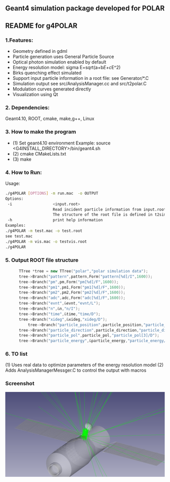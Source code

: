 ## Geant4 simulation package developed for POLAR
README for g4POLAR
------------------------------------


### 1.Features:
- Geometry defined in gdml
- Particle generation uses General Particle Source
- Optical photon simulation enabled by default
- Energy resolution model: sigma E=sqrt(a+b*E+c*E^2)
- Birks quenching effect  simulated
- Support input particle information in a root file: see Generator/*.C
- Simulation output see src/AnalysisManager.cc and src/t2polar.C
- Modulation curves generated directly
- Visualization using Qt 


### 2. Dependencies:
  Geant4.10, ROOT, cmake, make,g++, Linux

### 3. How to make the program 
 - (1) Set geant4.10 environment
   Example:  source <G4INSTALL_DIRECTORY>/bin/geant4.sh
 -  (2) cmake CMakeLists.txt
 - (3) make

### 4. How to Run:

Usage:
```sh
./g4POLAR [OPTIONS] -m run.mac  -o OUTPUT
Options:
 -i                  <input.root> 
                     Read incident particle information from input.root.
                     The structure of the root file is defined in t2sim.h .
 -h                  print help information
Examples: 
./g4POLAR -m test.mac -o test.root
see test.mac
./g4POLAR -m vis.mac -o testvis.root
./g4POLAR  
```
### 5. Output ROOT file structure

  ```cpp
		TTree *tree = new TTree("polar","polar simulation data");	
		tree->Branch("pattern",pattern,Form("pattern[%d]/I",1600));      ///over threshold from VA
		tree->Branch("pm",pm,Form("pm[%d]/F",1600));                     ///primary energy deposition
		tree->Branch("pm1",pm1,Form("pm1[%d]/F",1600));                  ///energy deposition after quenching
		tree->Branch("pm2",pm2,Form("pm2[%d]/F",1600));                  ///collected energy deposition, Merlin's simulation results will be used
		tree->Branch("adc",adc,Form("adc[%d]/F",1600));                  ///energy deposition after considering energy resolution smearing
		tree->Branch("evnt",&evnt,"evnt/L");                             ///event number
		tree->Branch("n",&n,"n/I");                                      ///number of hit bars per photon (bars above software threshold)
		tree->Branch("time",&time,"time/D");                             /// event time
		tree->Branch("xideg",&xideg,"xideg/D");                          /// quick look azimuthal angle
        	tree->Branch("particle_position",particle_position,"particle_position[3]/D");    ///primary particle position 
		tree->Branch("particle_direction",particle_direction,"particle_direction[3]/D");  ///primary particle direction 
		tree->Branch("particle_pol",particle_pol,"particle_pol[3]/D");    ///primary particle polarization
		tree->Branch("particle_energy",&particle_energy,"particle_energy/D"); ///primary particle energy 
```

### 6. TO list
(1) Uses real data to optimize parameters of the energy resolution model 
(2) Adds AnalysisManagerMessger.C to control the output with macros


### Screenshot
![visualization](sim/tg2.png)
